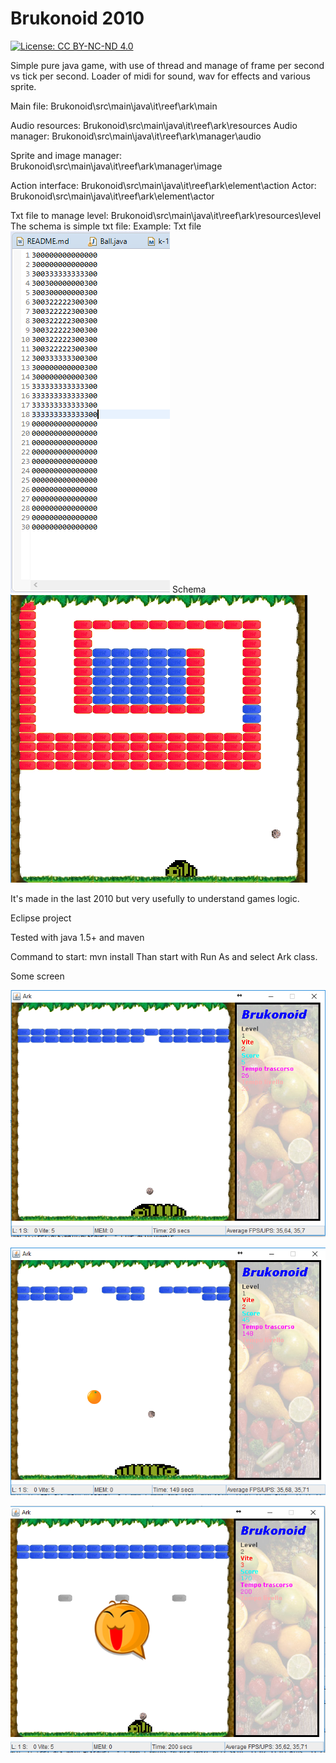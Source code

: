 # Brukonoid 2010

[![License: CC BY-NC-ND 4.0](https://img.shields.io/badge/License-CC%20BY--NC--ND%204.0-lightgrey.svg)](https://creativecommons.org/licenses/by-nc-nd/4.0/)

Simple pure java game, with use of thread and manage of frame per second vs tick per second.
Loader of midi for sound, wav for effects  and various sprite.

Main file: Brukonoid\src\main\java\it\reef\ark\main

Audio resources: Brukonoid\src\main\java\it\reef\ark\resources
Audio manager: Brukonoid\src\main\java\it\reef\ark\manager\audio

Sprite and image manager: Brukonoid\src\main\java\it\reef\ark\manager\image

Action interface: Brukonoid\src\main\java\it\reef\ark\element\action
Actor: Brukonoid\src\main\java\it\reef\ark\element\actor

Txt file to manage level: Brukonoid\src\main\java\it\reef\ark\resources\level
The schema is simple txt file:
Example:
Txt file
 ![TXTLevel10File](https://github.com/xreef/Brukonoid/blob/master/resources/level10file.png)
Schema
 ![TXTLevel10File](https://github.com/xreef/Brukonoid/blob/master/resources/level10.png)
 
 
It's made in the last 2010 but very usefully to understand games logic.  

Eclipse project

Tested with java 1.5+ and maven 

Command to start:
mvn install
Than start with Run As and select Ark class.

Some screen

![Screen](https://github.com/xreef/Brukonoid/blob/master/resources/screen01.png)

![Screen](https://github.com/xreef/Brukonoid/blob/master/resources/screen02.png)

![Screen](https://github.com/xreef/Brukonoid/blob/master/resources/screen03.png)